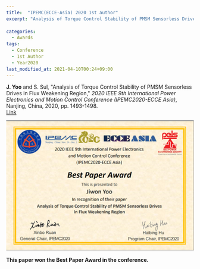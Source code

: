 ```yaml
---
title:  "IPEMC(ECCE-Asia) 2020 1st author"
excerpt: "Analysis of Torque Control Stability of PMSM Sensorless Drives in Flux Weakening Region."

categories:
  - Awards
tags:
  - Conference
  - 1st Author
  - Year2020
last_modified_at: 2021-04-10T00:24+09:00
---
```


**J. Yoo** and S. Sul, "Analysis of Torque Control Stability of PMSM Sensorless Drives in Flux Weakening Region," *2020 IEEE 9th International Power Electronics and Motion Control Conference (IPEMC2020-ECCE Asia)*, Nanjing, China, 2020, pp. 1493-1498.  
[Link](https://ieeexplore.ieee.org/document/9367660)
  
![Best Paper Award](/assets/images/posts/post-2021-04-10-2.png)
  
**This paper won the Best Paper Award in the conference.**
